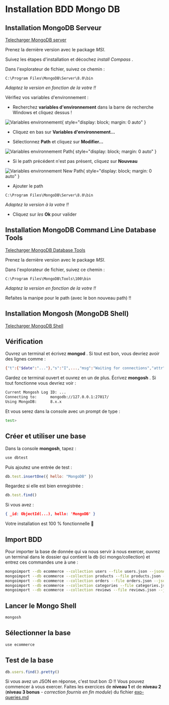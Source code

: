 # Installation BDD Mongo DB

## Installation MongoDB Serveur

[Telecharger MongoDB server](https://www.mongodb.com/try/download/community)

Prenez la dernière version avec le package *MSI*.

Suivez les étapes d'installation et décochez *install Compass* .

Dans l'explorateur de fichier, suivez ce chemin :
```arduino
C:\Program Files\MongoDB\Server\8.0\bin
```
*Adaptez la version en fonction de la votre !!*

Vérifiez vos variables d'environnement :

- Recherchez **variables d'environnement** dans la barre de recherche Windows et cliquez dessus !

![Variables environnement](img/variables-env.png "Variables environnement"){ style="display: block; margin: 0 auto" }

- Cliquez en bas sur **Variables d'environnement...** 

- Sélectionnez **Path** et cliquez sur **Modifier...**

![Variables environnement Path](img/v-e-path.png "Variables environnement Path"){ style="display: block; margin: 0 auto" }

- Si le path précédent n'est pas présent, cliquez sur **Nouveau**

![Variables environnement New Path](img/v-e-new-path.png "Variables environnement New Path"){ style="display: block; margin: 0 auto" }

- Ajouter le path
```arduino
C:\Program Files\MongoDB\Server\8.0\bin
```
*Adaptez la version à la votre !!*

- Cliquez sur *les* **Ok** pour valider

## Installation MongoDB Command Line Database Tools

[Telecharger MongoDB Database Tools](https://www.mongodb.com/try/download/database-tools)

Prenez la dernière version avec le package *MSI*.

Dans l'explorateur de fichier, suivez ce chemin :
```arduino
C:\Program Files\MongoDB\Tools\100\bin
```
*Adaptez la version en fonction de la votre !!*

Refaites la manipe pour le path (avec le bon nouveau path) !!

## Installation Mongosh (MongoDB Shell)

[Telecharger MongoDB Shell](https://www.mongodb.com/try/download/shell)

## Vérification

Ouvrez un terminal et écrivez **mongod** . Si tout est bon, vous devriez avoir des lignes comme :
```bash
{"t":{"$date":"..."},"s":"I",...,"msg":"Waiting for connections","attr":{"port":27017,"ssl":"off"}}
```

Gardez ce terminal ouvert et ouvrez en un de plus. Écrivez **mongosh** . Si tout fonctionne vous devriez voir :
```bash
Current Mongosh Log ID: ...
Connecting to:      mongodb://127.0.0.1:27017/
Using MongoDB:      8.x.x
```
Et vous serez dans la console avec un prompt de type :
```bash
test>
```

## Créer et utiliser une base

Dans la console **mongosh**, tapez :
```js
use dbtest
```
Puis ajoutez une entrée de test :
```js
db.test.insertOne({ hello: "MongoDB" })
```
Regardez si elle est bien enregistrée :
```js
db.test.find()
```
Si vous avez :
```json
{ _id: ObjectId(...), hello: 'MongoDB' }
```
Votre installation est 100 % fonctionnelle 🎉

## Import BDD

Pour importer la base de donnée qui va nous servir à nous exercer, ouvrez un terminal dans le dossier qui contient la db (ici mongo/collection) et entrez ces commandes une à une :
```bash
mongoimport --db ecommerce --collection users --file users.json --jsonArray
mongoimport --db ecommerce --collection products --file products.json --jsonArray
mongoimport --db ecommerce --collection orders --file orders.json --jsonArray
mongoimport --db ecommerce --collection categories --file categories.json --jsonArray
mongoimport --db ecommerce --collection reviews --file reviews.json --jsonArray
```

## Lancer le Mongo Shell

```bash
mongosh
```

## Sélectionner la base

```js
use ecommerce
```

## Test de la base

```js
db.users.find().pretty()
```

Si vous avez un JSON en réponse, c'est tout bon :D !!
Vous pouvez commencer à vous exercer.
Faites les exercices de **niveau 1** et de **niveau 2** (**niveau 3 bonus** - *correction fournis en fin module*) du fichier [exo-queries.md](exo-queries.md)
